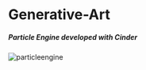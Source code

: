 # Generative-Art
##### Particle Engine developed with Cinder ######
![particleengine](https://user-images.githubusercontent.com/26044298/49957129-e5662a80-fed4-11e8-9622-e4a6178f63e4.gif)

